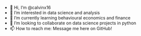 - 👋 Hi, I’m @calvinx16
- 👀 I’m interested in data science and analysis
- 🌱 I’m currently learning behavioural economics and finance
- 💞️ I’m looking to collaborate on data science projects in python
- 📫 How to reach me: Message me here on GitHub!

<!---
calvinx16/calvinx16 is a ✨ special ✨ repository because its `README.md` (this file) appears on your GitHub profile.
You can click the Preview link to take a look at your changes.
--->
